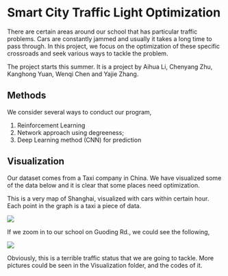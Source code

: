 # Smart City Traffic Light Optimization

There are certain areas around our school that has particular traffic problems. Cars are constantly jammed and usually it takes a long time to pass through. In this project, we focus on the optimization of these specific crossroads and seek various ways to tackle the problem.

The project starts this summer. It is a project by Aihua Li, Chenyang Zhu, Kanghong Yuan, Wenqi Chen and Yajie Zhang.

## Methods

We consider several ways to conduct our program,

1. Reinforcement Learning
2. Network approach using degreeness;
3. Deep Learning method (CNN) for prediction

## Visualization

Our dataset comes from a Taxi company in China. We have visualized some of the data below and it is clear that some places need optimization. 

This is a very map of Shanghai, visualized with cars within certain hour. Each point in the graph is a taxi a piece of data.

![](https://github.com/Klaus271/smartcitysufe/blob/master/Visualization/Shanghai.jpg)

If we zoom in to our school on Guoding Rd., we could see the following,

![](https://github.com/Klaus271/smartcitysufe/blob/master/Visualization/Cross%20Road.jpg)

Obviously, this is a terrible traffic status that we are going to tackle. More pictures could be seen in the Visualization folder, and the codes of it.
